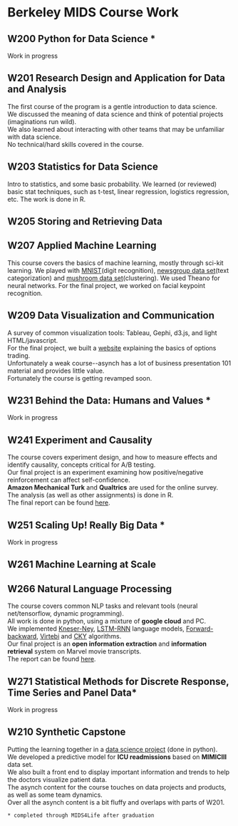 # Berkeley MIDS Course Work

## W200 Python for Data Science *
Work in progress

## W201 Research Design and Application for Data and Analysis
The first course of the program is a gentle introduction to data science.  
We discussed the meaning of data science and think of potential projects (imaginations run wild).  
We also learned about interacting with other teams that may be unfamiliar with data science.  
No technical/hard skills covered in the course.  

## W203 Statistics for Data Science
Intro to statistics, and some basic probability.
We learned (or reviewed) basic stat techniques, such as t-test, linear regression, logistics regression, etc.
The work is done in R. 

## W205 Storing and Retrieving Data


## W207 Applied Machine Learning
This course covers the basics of machine learning, mostly through sci-kit learning.
We played with [MNIST](https://github.com/jimscchen/MIDSPrivate/blob/master/W207/jim_chen_p1.ipynb)(digit recognition), 
[newsgroup data set](https://github.com/jimscchen/MIDSPrivate/blob/master/W207/jim_chen_p2.ipynb)(text categorization) and 
[mushroom data set](https://github.com/jimscchen/MIDSPrivate/blob/master/W207/jim_chen_p3.ipynb)(clustering).
We used Theano for neural networks.
For the final project, we worked on facial keypoint recognition.

## W209 Data Visualization and Communication
A survey of common visualization tools: Tableau, Gephi, d3.js, and light HTML/javascript.  
For the final project, we built a [website](https://jimscchen.github.io/W209/app/) explaining the basics of options trading.  
Unfortunately a weak course--asynch has a lot of business presentation 101 material and provides little value.  
Fortunately the course is getting revamped soon.

## W231 Behind the Data: Humans and Values *
Work in progress

## W241 Experiment and Causality
The course covers experiment design, and how to measure effects and identify causality, concepts critical for A/B testing.  
Our final project is an experiment examining how positive/negative reinforcement can affect self-confidence.  
**Amazon Mechanical Turk** and **Qualtrics** are used for the online survey.  
The analysis (as well as other assignments) is done in R.  
The final report can be found [here](https://github.com/jimscchen/MIDS/blob/master/W241/W241FinalReport.pdf).

## W251 Scaling Up! Really Big Data *
Work in progress

## W261 Machine Learning at Scale


## W266 Natural Language Processing
The course covers common NLP tasks and relevant tools (neural net/tensorflow, dynamic programming).  
All work is done in python, using a mixture of **google cloud** and PC.  
We implemented [Kneser-Ney](https://github.com/jimscchen/MIDSPrivate/blob/master/W266/a2/part1/part1_ngram.ipynb), 
[LSTM-RNN](https://github.com/jimscchen/MIDSPrivate/blob/master/W266/a3/rnnlm-workbook.ipynb) language models, 
[Forward-backward](https://github.com/jimscchen/MIDSPrivate/blob/master/W266/a5/part1/Part-of-Speech.ipynb), 
[Virtebi](https://github.com/jimscchen/MIDSPrivate/blob/master/W266/a5/part1/Part-of-Speech.ipynb) and 
[CKY](https://github.com/jimscchen/MIDSPrivate/blob/master/W266/a5/part2/CKY.ipynb) 
algorithms.  
Our final project is an **open information extraction** and **information retrieval** system on Marvel movie transcripts.  
The report can be found [here](https://github.com/jimscchen/MIDS/blob/master/W266/w266_final_project_report_jim-rohan-winston.pdf).


## W271 Statistical Methods for Discrete Response, Time Series and Panel Data*
Work in progress

## W210 Synthetic Capstone
Putting the learning together in a [data science project](http://groups.ischool.berkeley.edu/intensive_capstone_unit/) (done in python).  
We developed a predictive model for **ICU readmissions** based on **MIMICIII** data set.  
We also built a front end to display important information and trends to help the doctors visualize patient data.  
The asynch content for the course touches on data projects and products, as well as some team dynamics.  
Over all the asynch content is a bit fluffy and overlaps with parts of W201.  
  
  
  
`* completed through MIDS4Life after graduation`
